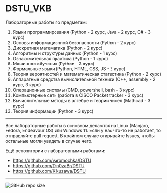 # DSTU_VKB
Лабораторные работы по предметам:
1. Языки программирования (Python - 2 курс, Java - 2 курс, С# - 3 курс)
2. Основы информационной безопасности (Python - 2 курс)
3. Дискретная математика (Python - 2 курс)
4. Алгоритмы и структуры данных (Python - 1 курс)
5. Ознакомительная практика (Python - 1 курс)
6. Машинное обучение (Python - 3 курс)
7. Формальные языки (Python, HTML, CSS, JS - 2 курс)
8. Теория вероятностей и математическая статистика (Python - 2 курс)
9. Аппаратные средства вычислительной техники (С++, assembly - 2 курс, 3 курс)
10. Операционные системы (CMD, powershell, bash - 3 курс)
11. Компьютерные сети (работа в CISCO Packet tracker - 3 курс)
12. Вычислительные методы в алгебре и теории чисел (Mathcad - 3 курс)
13. Теория информации (Python - 3 курс)

---
Все лабораторные работы в основном делаются на Linux (Manjaro, Fedora, Endeavour OS) или Windows 11. Если у Вас что-то не работает, то отправляйте pull request. 
В крайнем случае открывайте Issues, чтобы остальные могли увидеть в случае чего. 

Ещё репозитории с лабораторными работами: 
- https://github.com/yaromochka/DSTU
- https://github.com/Din0zaBr/DSTU
- https://github.com/Kikuzawa/DSTU
  
---
![GitHub repo size](https://img.shields.io/github/repo-size/C3EQUALZz/DSTU_VKB)


